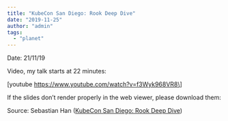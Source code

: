 ```yaml
---
title: "KubeCon San Diego: Rook Deep Dive"
date: "2019-11-25"
author: "admin"
tags: 
  - "planet"
---
```


Date: 21/11/19

Video, my talk starts at 22 minutes:

\[youtube https://www.youtube.com/watch?v=f3Wyk968VR8\]

If the slides don’t render properly in the web viewer, please download them:

Source: Sebastian Han ([KubeCon San Diego: Rook Deep Dive](https://sebastien-han.fr/blog/2019/11/25/KubeCon-San-Diego-Rook-Deep-Dive/))
